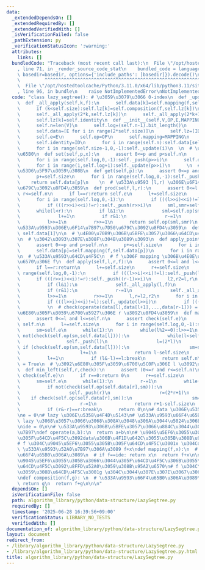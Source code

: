 ```yaml
---
data:
  _extendedDependsOn: []
  _extendedRequiredBy: []
  _extendedVerifiedWith: []
  _isVerificationFailed: false
  _pathExtension: py
  _verificationStatusIcon: ':warning:'
  attributes:
    links: []
  bundledCode: "Traceback (most recent call last):\n  File \"/opt/hostedtoolcache/Python/3.11.0/x64/lib/python3.11/site-packages/onlinejudge_verify/documentation/build.py\"\
    , line 71, in _render_source_code_stat\n    bundled_code = language.bundle(stat.path,\
    \ basedir=basedir, options={'include_paths': [basedir]}).decode()\n          \
    \         ^^^^^^^^^^^^^^^^^^^^^^^^^^^^^^^^^^^^^^^^^^^^^^^^^^^^^^^^^^^^^^^^^^^^^^^^^^^^^^^^^\n\
    \  File \"/opt/hostedtoolcache/Python/3.11.0/x64/lib/python3.11/site-packages/onlinejudge_verify/languages/python.py\"\
    , line 96, in bundle\n    raise NotImplementedError\nNotImplementedError\n"
  code: "class lazy_segtree(): # \u3059\u3079\u3066 0-index\n  def _update(self,k):self.data[k]=self.op(self.data[2*k],self.data[2*k+1])\n\
    \  def _all_apply(self,k,f):\n      self.data[k]=self.mapping(f,self.data[k])\n\
    \      if (k<self.size):self.lz[k]=self.composition(f,self.lz[k])\n  def _push(self,k):\n\
    \      self._all_apply(2*k,self.lz[k])\n      self._all_apply(2*k+1,self.lz[k])\n\
    \      self.lz[k]=self.identity\n  def __init__(self,V,OP,E,MAPPING,COMPOSITION,ID):\n\
    \      self.n=len(V)\n      self.log=(self.n-1).bit_length()\n      self.size=1<<self.log\n\
    \      self.data=[E for i in range(2*self.size)]\n      self.lz=[ID for i in range(self.size)]\n\
    \      self.e=E\n      self.op=OP\n      self.mapping=MAPPING\n      self.composition=COMPOSITION\n\
    \      self.identity=ID\n      for i in range(self.n):self.data[self.size+i]=V[i]\n\
    \      for i in range(self.size-1,0,-1):self._update(i)\n  \n  # \u4E00\u70B9\u66F4\
    \u65B0\n  def set(self,p,x):\n      assert 0<=p and p<self.n\n      p+=self.size\n\
    \      for i in range(self.log,0,-1):self._push(p>>i)\n      self.data[p]=x\n\
    \      for i in range(1,self.log+1):self._update(p>>i)\n      \n  # data[p] \u3092\
    \u53D6\u5F97\u3059\u308B\n  def get(self,p):\n      assert 0<=p and p<self.n\n\
    \      p+=self.size\n      for i in range(self.log,0,-1):self._push(p>>i)\n  \
    \    return self.data[p]\n    \n  # \u533A\u9593 [l,r) \u306E\u6F14\u7B97\u7D50\
    \u679C\u3092\u8FD4\u3059\n  def prod(self,l,r):\n      assert 0<=l and l<=r and\
    \ r<=self.n\n      if l==r:return self.e\n      l+=self.size\n      r+=self.size\n\
    \      for i in range(self.log,0,-1):\n          if (((l>>i)<<i)!=l):self._push(l>>i)\n\
    \          if (((r>>i)<<i)!=r):self._push(r>>i)\n      sml,smr=self.e,self.e\n\
    \      while(l<r):\n          if l&1:\n              sml=self.op(sml,self.data[l])\n\
    \              l+=1\n          if r&1:\n              r-=1\n              smr=self.op(self.data[r],smr)\n\
    \          l>>=1\n          r>>=1\n      return self.op(sml,smr)\n  \n  # \u5168\
    \u533A\u9593\u306E\u6F14\u7B97\u7D50\u679C\u3092\u8FD4\u3059\n  def all_prod(self):return\
    \ self.data[1]\n\n  # \u4E00\u70B9\u306B\u5BFE\u3057\u3066\u64CD\u4F5C\u3059\u308B\
    \n  # \u3042\u3093\u307E\u308F\u304B\u3089\u3093\n  def apply_point(self,p,f):\n\
    \      assert 0<=p and p<self.n\n      p+=self.size\n      for i in range(self.log,0,-1):self._push(p>>i)\n\
    \      self.data[p]=self.mapping(f,self.data[p])\n      for i in range(1,self.log+1):self._update(p>>i)\n\
    \n  # \u533A\u9593\u64CD\u4F5C\n  # f \u306F mapping \u306B\u4E0E\u3048\u308B\u5F15\
    \u6570\u306E f\n  def apply(self,l,r,f):\n      assert 0<=l and l<=r and r<=self.n\n\
    \      if l==r:return\n      l+=self.size\n      r+=self.size\n      for i in\
    \ range(self.log,0,-1):\n          if (((l>>i)<<i)!=l):self._push(l>>i)\n    \
    \      if (((r>>i)<<i)!=r):self._push((r-1)>>i)\n      l2,r2=l,r\n      while(l<r):\n\
    \          if (l&1):\n              self._all_apply(l,f)\n              l+=1\n\
    \          if (r&1):\n              r-=1\n              self._all_apply(r,f)\n\
    \          l>>=1\n          r>>=1\n      l,r=l2,r2\n      for i in range(1,self.log+1):\n\
    \          if (((l>>i)<<i)!=l):self._update(l>>i)\n          if (((r>>i)<<i)!=r):self._update((r-1)>>i)\n\
    \          \n  # check(operate(data[l],data[l+1],...,data[r-1])) = True\n  # \u3092\
    \u6E80\u305F\u3059\u6700\u5927\u306E r \u3092\u8FD4\u3059\n  def max_right(self,l,check):\n\
    \      assert 0<=l and l<=self.n\n      assert check(self.e)\n      if l==self.n:return\
    \ self.n\n      l+=self.size\n      for i in range(self.log,0,-1):self._push(l>>i)\n\
    \      sm=self.e\n      while(1):\n          while(l%2==0):l>>=1\n          if\
    \ not(check(self.op(sm,self.data[l]))):\n              while(l<self.size):\n \
    \                 self._push(l)\n                  l=(2*l)\n                 \
    \ if (check(self.op(sm,self.data[l]))):\n                      sm=self.op(sm,self.data[l])\n\
    \                      l+=1\n              return l-self.size\n          sm=self.op(sm,self.data[l])\n\
    \          l+=1\n          if (l&-l)==l:break\n      return self.n\n  \n  # check(operate(data[l],data[l+1],...,data[r-1]))\
    \ = True\n  # \u3092\u6E80\u305F\u3059\u6700\u5C0F\u306E l \u3092\u8FD4\u3059\n\
    \  def min_left(self,r,check):\n      assert (0<=r and r<=self.n)\n      assert\
    \ check(self.e)\n      if r==0:return 0\n      r+=self.size\n      for i in range(self.log,0,-1):self._push((r-1)>>i)\n\
    \      sm=self.e\n      while(1):\n          r-=1\n          while(r>1 and (r%2)):r>>=1\n\
    \          if not(check(self.op(self.data[r],sm))):\n              while(r<self.size):\n\
    \                  self._push(r)\n                  r=(2*r+1)\n              \
    \    if check(self.op(self.data[r],sm)):\n                      sm=self.op(self.data[r],sm)\n\
    \                      r-=1\n              return r+1-self.size\n          sm=self.op(self.data[r],sm)\n\
    \          if (r&-r)==r:break\n      return 0\n\n# data \u306E\u5358\u4F4D\u5143\
    \ne = 0\n# lazy \u306E\u5358\u4F4D\u5143\n# \u533A\u9593\u66F4\u65B0\u306A\u3089\
    \ lazy \u3068\u3057\u3066\u3068\u308A\u3048\u306A\u3044\u5024\u306B\u3059\u308B\
    \nide = 0\n\n# \u533A\u9593\u306B\u5BFE\u3057\u3066\u884C\u3044\u305F\u3044\u6F14\
    \u7B97\ndef operate(a,b):\n  return a+b\n\n# \u9045\u5EF6\u3055\u305B\u3066\u3044\
    \u305F\u64CD\u4F5C\u3092data\u306B\u4F1D\u642C\u3055\u305B\u308B\u95A2\u6570\n\
    # f \u304C\u9045\u5EF6\u3055\u305B\u305F\u64CD\u4F5C\u3001x \u304Cdata\n# ex.\
    \ \u533A\u9593\u52A0\u7B97\u306A\u3089 f+x\ndef mapping(f,x):\n  # \u533A\u9593\
    \u66F4\u65B0\u306A\u3089\n  # if f==ide: return x\n  return f+x\n\n# \u65E2\u306B\
    \u9045\u5EF6\u3055\u305B\u3066\u3044\u305F\u64CD\u4F5C\u306B\u3055\u3089\u306B\
    \u64CD\u4F5C\u3092\u8FFD\u52A0\u3059\u308B\u95A2\u6570\n# f \u304C\u8FFD\u52A0\
    \u3059\u308B\u64CD\u4F5C\u3001g \u304C\u3044\u307E\u307E\u3067\u306E\u64CD\u4F5C\
    \ndef composition(f,g): \n  # \u533A\u9593\u66F4\u65B0\u306A\u3089\n  # if f==ide:\
    \ return g\n  return f+g\n\n\n"
  dependsOn: []
  isVerificationFile: false
  path: algorithm_library/python/data-structure/LazySegtree.py
  requiredBy: []
  timestamp: '2025-06-28 16:39:56+09:00'
  verificationStatus: LIBRARY_NO_TESTS
  verifiedWith: []
documentation_of: algorithm_library/python/data-structure/LazySegtree.py
layout: document
redirect_from:
- /library/algorithm_library/python/data-structure/LazySegtree.py
- /library/algorithm_library/python/data-structure/LazySegtree.py.html
title: algorithm_library/python/data-structure/LazySegtree.py
---
```

